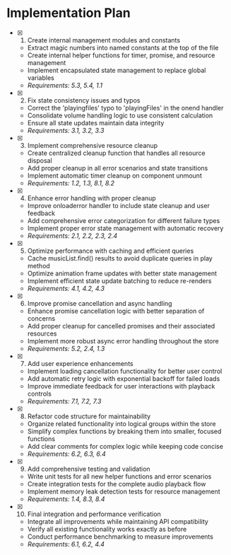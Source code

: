 # Implementation Plan

- [x] 1. Create internal management modules and constants
  - Extract magic numbers into named constants at the top of the file
  - Create internal helper functions for timer, promise, and resource management
  - Implement encapsulated state management to replace global variables
  - _Requirements: 5.3, 5.4, 1.1_

- [x] 2. Fix state consistency issues and typos
  - Correct the 'playingfiles' typo to 'playingFiles' in the onend handler
  - Consolidate volume handling logic to use consistent calculation
  - Ensure all state updates maintain data integrity
  - _Requirements: 3.1, 3.2, 3.3_

- [x] 3. Implement comprehensive resource cleanup
  - Create centralized cleanup function that handles all resource disposal
  - Add proper cleanup in all error scenarios and state transitions
  - Implement automatic timer cleanup on component unmount
  - _Requirements: 1.2, 1.3, 8.1, 8.2_

- [x] 4. Enhance error handling with proper cleanup
  - Improve onloaderror handler to include state cleanup and user feedback
  - Add comprehensive error categorization for different failure types
  - Implement proper error state management with automatic recovery
  - _Requirements: 2.1, 2.2, 2.3, 2.4_

- [x] 5. Optimize performance with caching and efficient queries
  - Cache musicList.find() results to avoid duplicate queries in play method
  - Optimize animation frame updates with better state management
  - Implement efficient state update batching to reduce re-renders
  - _Requirements: 4.1, 4.2, 4.3_

- [x] 6. Improve promise cancellation and async handling
  - Enhance promise cancellation logic with better separation of concerns
  - Add proper cleanup for cancelled promises and their associated resources
  - Implement more robust async error handling throughout the store
  - _Requirements: 5.2, 2.4, 1.3_

- [x] 7. Add user experience enhancements
  - Implement loading cancellation functionality for better user control
  - Add automatic retry logic with exponential backoff for failed loads
  - Improve immediate feedback for user interactions with playback controls
  - _Requirements: 7.1, 7.2, 7.3_

- [x] 8. Refactor code structure for maintainability
  - Organize related functionality into logical groups within the store
  - Simplify complex functions by breaking them into smaller, focused functions
  - Add clear comments for complex logic while keeping code concise
  - _Requirements: 6.2, 6.3, 6.4_

- [x] 9. Add comprehensive testing and validation
  - Write unit tests for all new helper functions and error scenarios
  - Create integration tests for the complete audio playback flow
  - Implement memory leak detection tests for resource management
  - _Requirements: 1.4, 8.3, 8.4_

- [x] 10. Final integration and performance verification
  - Integrate all improvements while maintaining API compatibility
  - Verify all existing functionality works exactly as before
  - Conduct performance benchmarking to measure improvements
  - _Requirements: 6.1, 6.2, 4.4_